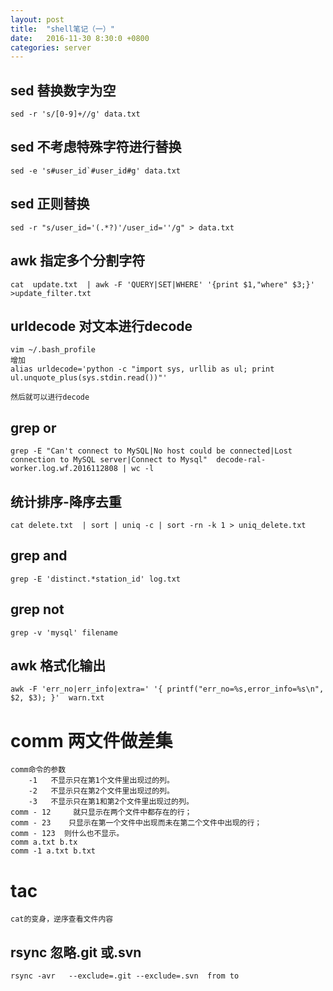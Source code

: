 ```yaml
---
layout: post
title:  "shell笔记（一）"
date:   2016-11-30 8:30:0 +0800
categories: server
---
```



## sed 替换数字为空
	sed -r 's/[0-9]+//g' data.txt
	
## sed 不考虑特殊字符进行替换
	sed -e 's#user_id`#user_id#g' data.txt
	
## sed 正则替换
	sed -r "s/user_id='(.*?)'/user_id=''/g" > data.txt  

## awk 指定多个分割字符
	cat  update.txt  | awk -F 'QUERY|SET|WHERE' '{print $1,"where" $3;}' >update_filter.txt
	
## urldecode 对文本进行decode
	vim ~/.bash_profile
	增加
	alias urldecode='python -c "import sys, urllib as ul; print ul.unquote_plus(sys.stdin.read())"'
	
	然后就可以进行decode
	
## grep or
	grep -E "Can't connect to MySQL|No host could be connected|Lost connection to MySQL server|Connect to Mysql"  decode-ral-worker.log.wf.2016112808 | wc -l
	
## 统计排序-降序去重
	cat delete.txt  | sort | uniq -c | sort -rn -k 1 > uniq_delete.txt
	
## grep and
	grep -E 'distinct.*station_id' log.txt
	
## grep not
	grep -v 'mysql' filename
	
## awk 格式化输出
	awk -F 'err_no|err_info|extra=' '{ printf("err_no=%s,error_info=%s\n",  $2, $3); }'  warn.txt
 
 # comm 两文件做差集
    comm命令的参数
        -1   不显示只在第1个文件里出现过的列。
        -2   不显示只在第2个文件里出现过的列。
        -3   不显示只在第1和第2个文件里出现过的列。
    comm - 12     就只显示在两个文件中都存在的行；
    comm - 23    只显示在第一个文件中出现而未在第二个文件中出现的行；
    comm - 123  则什么也不显示。
    comm a.txt b.tx
    comm -1 a.txt b.txt
    
 # tac
    cat的变身，逆序查看文件内容
    
 
## rsync 忽略.git 或.svn
    rsync -avr   --exclude=.git --exclude=.svn  from to